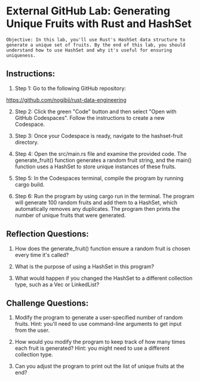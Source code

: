 # External GitHub Lab: Generating Unique Fruits with Rust and HashSet

    Objective: In this lab, you'll use Rust's HashSet data structure to generate a unique set of fruits. By the end of this lab, you should understand how to use HashSet and why it's useful for ensuring uniqueness.

## Instructions:

1. Step 1: Go to the following GitHub repository:

https://github.com/nogibjj/rust-data-engineering

2. Step 2: Click the green "Code" button and then select "Open with GitHub Codespaces". Follow the instructions to create a new Codespace.

3. Step 3: Once your Codespace is ready, navigate to the hashset-fruit directory.

4. Step 4: Open the src/main.rs file and examine the provided code. The generate_fruit() function generates a random fruit string, and the main() function uses a HashSet to store unique instances of these fruits.

5. Step 5: In the Codespaces terminal, compile the program by running cargo build.

6. Step 6: Run the program by using cargo run in the terminal. The program will generate 100 random fruits and add them to a HashSet, which automatically removes any duplicates. The program then prints the number of unique fruits that were generated.

## Reflection Questions:

1. How does the generate_fruit() function ensure a random fruit is chosen every time it's called?

2. What is the purpose of using a HashSet in this program?

3. What would happen if you changed the HashSet to a different collection type, such as a Vec or LinkedList?

## Challenge Questions:

1. Modify the program to generate a user-specified number of random fruits. Hint: you'll need to use command-line arguments to get input from the user.

2. How would you modify the program to keep track of how many times each fruit is generated? Hint: you might need to use a different collection type.

3. Can you adjust the program to print out the list of unique fruits at the end?
